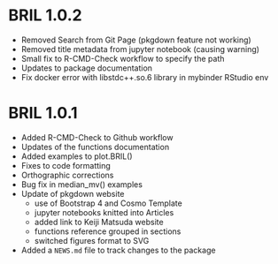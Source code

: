 # BRIL 1.0.2

* Removed Search from Git Page (pkgdown feature not working)
* Removed title metadata from jupyter notebook (causing warning)
* Small fix to R-CMD-Check workflow to specify the path
* Updates to package documentation
* Fix docker error with libstdc++.so.6 library in mybinder RStudio env

# BRIL 1.0.1

* Added R-CMD-Check to Github workflow
* Updates of the functions documentation
* Added examples to plot.BRIL()
* Fixes to code formatting
* Orthographic corrections
* Bug fix in median_mv() examples
* Update of pkgdown website
    * use of Bootstrap 4 and Cosmo Template
    * jupyter notebooks knitted into Articles
    * added link to Keiji Matsuda website
    * functions reference grouped in sections
    * switched figures format to SVG
* Added a `NEWS.md` file to track changes to the package
